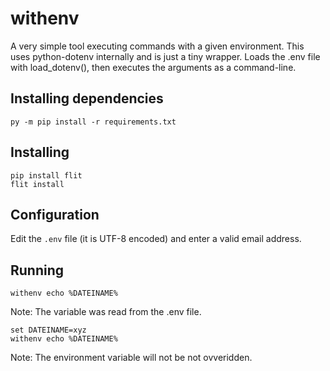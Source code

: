 # withenv
A very simple tool executing commands with a given environment.
This uses python-dotenv internally and is just a tiny wrapper.
Loads the .env file with load_dotenv(), then executes the arguments as a command-line.

## Installing dependencies

    py -m pip install -r requirements.txt

## Installing

    pip install flit
    flit install

## Configuration

Edit the `.env` file (it is UTF-8 encoded) and enter a valid email address.

## Running

    withenv echo %DATEINAME%

Note: The variable was read from the .env file.

    set DATEINAME=xyz
    withenv echo %DATEINAME%

Note: The environment variable will not be not ovveridden.


